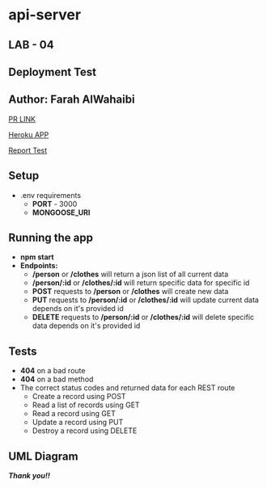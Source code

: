 # api-server

## LAB - 04

## **Deployment Test**
## **Author: Farah AlWahaibi**

[PR LINK](https://github.com/farahalwahaibi/api-server-/pull/1)

[Heroku APP](https://api-server-2021.herokuapp.com/)

[Report Test](https://github.com/farahalwahaibi/api-server-/actions)

## **Setup**
* .env requirements
  * **PORT** - 3000
  * **MONGOOSE_URI**


## **Running the app**
* **npm start**
* **Endpoints:**
   * **/person** or **/clothes** will return a json list of all current data 
   * **/person/:id** or **/clothes/:id** will return specific data for specific id
   * **POST** requests to **/person** or **/clothes** will create new data 
   * **PUT** requests to **/person/:id** or **/clothes/:id** will update current data depends on it's provided id
   * **DELETE** requests to **/person/:id** or **/clothes/:id** will delete specific data depends on it's provided id


## **Tests**
* **404** on a bad route
* **404** on a bad method
* The correct status codes and returned data for each REST route
  * Create a record using POST
  * Read a list of records using GET
  * Read a record using GET
  * Update a record using PUT
  * Destroy a record using DELETE


## **UML Diagram**



***Thank you!!***
